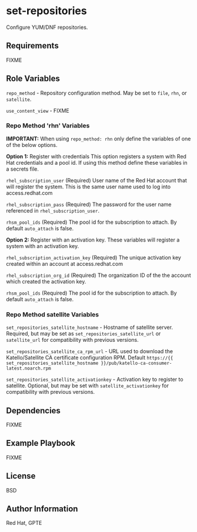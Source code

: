 # set-repositories

Configure YUM/DNF repositories.

## Requirements

FIXME

## Role Variables

`repo_method` - Repository configuration method. May be set to `file`, `rhn`, or `satellite`.

`use_content_view` - FIXME

### Repo Method 'rhn' Variables

**IMPORTANT:** When using `repo_method: rhn` only define the variables of one of the below options.

**Option 1:** Register with credentials
This option registers a system with Red Hat credentials and a pool id.
If using this method define these variables in a secrets file.

`rhel_subscription_user` (Required)
User name of the Red Hat account that will register the system.
This is the same user name used to log into access.redhat.com

`rhel_subscription_pass` (Required)
The password for the user name referenced in `rhel_subscription_user`.

`rhsm_pool_ids` (Required)
The pool id for the subscription to attach. By default `auto_attach` is false.

**Option 2:** Register with an activation key.
These variables will register a system with an activation key.

`rhel_subscription_activation_key` (Required)
The unique activation key created within an account at access.redhat.com

`rhel_subscription_org_id` (Required)
The organization ID of the the account which created the activation key.

`rhsm_pool_ids` (Required)
The pool id for the subscription to attach. By default `auto_attach` is false.

### Repo Method satellite Variables

`set_repositories_satellite_hostname` -
Hostname of satellite server.
Required, but may be set as `set_repositories_satellite_url` or `satellite_url` for compatibility with previous versions.

`set_repositories_satellite_ca_rpm_url` -
URL used to download the Katello/Satellite CA certificate configuration RPM.
Default `https://{{ set_repositories_satellite_hostname }}/pub/katello-ca-consumer-latest.noarch.rpm`

`set_repositories_satellite_activationkey` -
Activation key to register to satellite. Optional, but may be set with `satellite_activationkey` for compatibility with previous versions.

## Dependencies

FIXME

## Example Playbook

FIXME

License
-------

BSD

Author Information
------------------

Red Hat, GPTE
